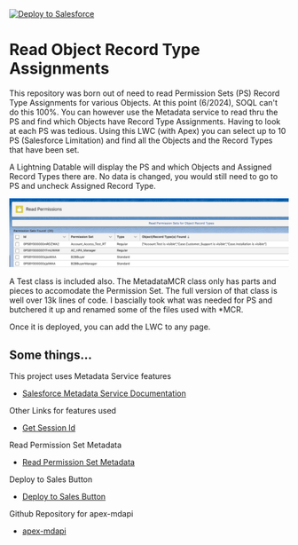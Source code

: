 <a href="https://githubsfdeploy.herokuapp.com?owner=mcrdjr&repo=ReadPermSetObjectRecordTypes">
  <img alt="Deploy to Salesforce"
       src="https://raw.githubusercontent.com/afawcett/githubsfdeploy/master/deploy.png">
</a>
 
# Read Object Record Type Assignments
This repository was born out of need to read Permission Sets (PS) Record Type Assignments for various Objects. At this point (6/2024), SOQL can't do this 100%. You can however use the Metadata service to read thru the PS and find which Objects have Record Type Assignments. Having to look at each PS was tedious. Using this LWC (with Apex) you can select up to 10 PS (Salesforce Limitation) and find all the Objects and the Record Types that have been set.

A Lightning Datable will display the PS and which Objects and Assigned Record Types there are. No data is changed, you would still need to go to PS and uncheck Assigned Record Type.

![What is Looks like](ReadPermissionSet.png)

A Test class is included also. The MetadataMCR class only has parts and pieces to accomodate the Permission Set. The full version of that class is well over 13k lines of code. I bascially took what was needed for PS and butchered it up and renamed some of the files used with *MCR.

Once it is deployed, you can add the LWC to any page.

## Some things...

This project uses Metadata Service features
- [Salesforce Metadata Service Documentation](https://developer.salesforce.com/docs/atlas.en-us.apexref.meta/apexref/apex_class_Metadata_Metadata.htm)

Other Links for features used
- [Get Session Id](https://salesforce.stackexchange.com/questions/411712/not-able-to-call-metadata-api-service-from-lwc-controller-using-apex-class)

Read Permission Set Metadata 
- [Read Permission Set Metadata](https://salesforce.stackexchange.com/questions/362049/pull-record-types-per-permission-set-through-metadata-api)

Deploy to Sales Button 
- [Deploy to Sales Button](https://andyinthecloud.com/2014/09/27/the-new-github-deploy-to-salesforce-tool-button/)

Github Repository for apex-mdapi
- [apex-mdapi](https://github.com/certinia/apex-mdapi)



